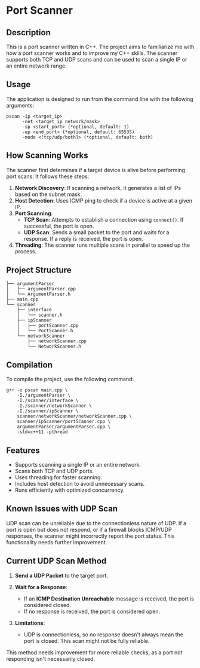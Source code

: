 # Port Scanner

## Description
This is a port scanner written in C++. The project aims to familiarize me with how a port scanner works and to improve my C++ skills. The scanner supports both TCP and UDP scans and can be used to scan a single IP or an entire network range.

## Usage
The application is designed to run from the command line with the following arguments:
```
pscan -ip <target_ip>
      -net <target_ip_network/mask>
      -sp <start_port> (*optional, default: 1)
      -ep <end_port> (*optional, default: 65535)
      -mode <[tcp/udp/both]> (*optional, default: both)
```

## How Scanning Works
The scanner first determines if a target device is alive before performing port scans. It follows these steps:
1. **Network Discovery**: If scanning a network, it generates a list of IPs based on the subnet mask.
2. **Host Detection**: Uses ICMP ping to check if a device is active at a given IP.
3. **Port Scanning**:
   - **TCP Scan**: Attempts to establish a connection using `connect()`. If successful, the port is open.
   - **UDP Scan**: Sends a small packet to the port and waits for a response. If a reply is received, the port is open.
4. **Threading**: The scanner runs multiple scans in parallel to speed up the process.

## Project Structure
```
├── argumentParser
│   ├── argumentParser.cpp
│   └── ArgumentParser.h
├── main.cpp
└── scanner
    ├── interface
    │   └── scanner.h
    ├── ipScanner
    │   ├── portScanner.cpp
    │   └── PortScanner.h
    └── networkScanner
        ├── networkScanner.cpp
        └── NetworkScanner.h
```

## Compilation
To compile the project, use the following command:
```
g++ -o pscan main.cpp \
    -I./argumentParser \
    -I./scanner/interface \
    -I./scanner/networkScanner \
    -I./scanner/ipScanner \
    scanner/networkScanner/networkScanner.cpp \
    scanner/ipScanner/portScanner.cpp \
    argumentParser/argumentParser.cpp \
    -std=c++11 -pthread
```

## Features
- Supports scanning a single IP or an entire network.
- Scans both TCP and UDP ports.
- Uses threading for faster scanning.
- Includes host detection to avoid unnecessary scans.
- Runs efficiently with optimized concurrency.

## Known Issues with UDP Scan
UDP scan can be unreliable due to the connectionless nature of UDP. If a port is open but does not respond, or if a firewall blocks ICMP/UDP responses, the scanner might incorrectly report the port status. This functionality needs further improvement.

## Current UDP Scan Method

1. **Send a UDP Packet** to the target port.

2. **Wait for a Response**:
   - If an **ICMP Destination Unreachable** message is received, the port is considered closed.
   - If no response is received, the port is considered open.

3. **Limitations**:
   - UDP is connectionless, so no response doesn't always mean the port is closed. This scan might not be fully reliable.

This method needs improvement for more reliable checks, as a port not responding isn't necessarily closed.

